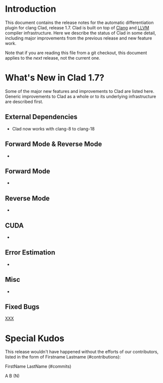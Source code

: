 Introduction
============

This document contains the release notes for the automatic differentiation
plugin for clang Clad, release 1.7. Clad is built on top of
[Clang](http://clang.llvm.org) and [LLVM](http://llvm.org>) compiler
infrastructure. Here we describe the status of Clad in some detail, including
major improvements from the previous release and new feature work.

Note that if you are reading this file from a git checkout,
this document applies to the *next* release, not the current one.


What's New in Clad 1.7?
========================

Some of the major new features and improvements to Clad are listed here. Generic
improvements to Clad as a whole or to its underlying infrastructure are
described first.

External Dependencies
---------------------

* Clad now works with clang-8 to clang-18


Forward Mode & Reverse Mode
---------------------------
*

Forward Mode
------------
*

Reverse Mode
------------
*

CUDA
----
*

Error Estimation
----------------
*

Misc
----
*

Fixed Bugs
----------

[XXX](https://github.com/vgvassilev/clad/issues/XXX)

 <!---Get release bugs. Check for close, fix, resolve
 git log v1.6..master | grep -i "close" | grep '#' | sed -E 's,.*\#([0-9]*).*,\[\1\]\(https://github.com/vgvassilev/clad/issues/\1\),g' | sort
 --->

Special Kudos
=============

This release wouldn't have happened without the efforts of our contributors,
listed in the form of Firstname Lastname (#contributions):

FirstName LastName (#commits)

A B (N)

<!---Find contributor list for this release
 git log --pretty=format:"%an"  v1.6...master | sort | uniq -c | sort -rn | sed -E 's,^ *([0-9]+) (.*)$,\2 \(\1\),'
--->
